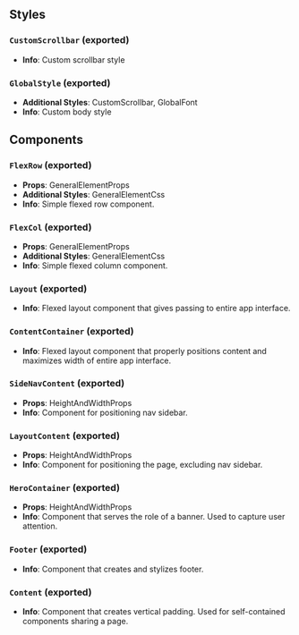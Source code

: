 ## Styles

### `CustomScrollbar` (exported)
- **Info**: Custom scrollbar style

### `GlobalStyle` (exported)
- **Additional Styles**: CustomScrollbar, GlobalFont
- **Info**: Custom body style

## Components

### `FlexRow` (exported)
- **Props**: GeneralElementProps
- **Additional Styles**: GeneralElementCss
- **Info**: Simple flexed row component.

### `FlexCol` (exported)
- **Props**: GeneralElementProps
- **Additional Styles**: GeneralElementCss
- **Info**: Simple flexed column component.

### `Layout` (exported)
- **Info**: Flexed layout component that gives passing to entire app interface.

### `ContentContainer` (exported)
- **Info**: Flexed layout component that properly positions content and maximizes width of entire app interface.

### `SideNavContent` (exported)
- **Props**: HeightAndWidthProps
- **Info**: Component for positioning nav sidebar.

### `LayoutContent` (exported)
- **Props**: HeightAndWidthProps
- **Info**: Component for positioning the page, excluding nav sidebar.

### `HeroContainer` (exported)
- **Props**: HeightAndWidthProps
- **Info**: Component that serves the role of a banner. Used to capture user attention.

### `Footer` (exported)
- **Info**: Component that creates and stylizes footer.

### `Content` (exported)
- **Info**: Component that creates vertical padding. Used for self-contained components sharing a page.